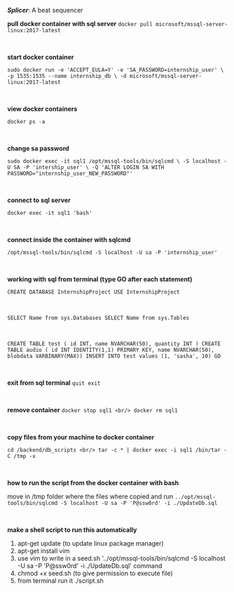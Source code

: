 ***Splicer***: A beat sequencer

**pull docker container with sql server**
`docker pull microsoft/mssql-server-linux:2017-latest`

<br/>

**start docker container**

`sudo docker run -e 'ACCEPT_EULA=Y' -e 'SA_PASSWORD=internship_user' \
   -p 1535:1535 --name internship_db \
   -d microsoft/mssql-server-linux:2017-latest`

<br/>

**view docker containers**

`docker ps -a`

<br/>

**change sa password**

`sudo docker exec -it sql1 /opt/mssql-tools/bin/sqlcmd \
   -S localhost -U SA -P 'intership_user' \
   -Q 'ALTER LOGIN SA WITH PASSWORD="internship_user_NEW_PASSWORD"'`

<br/>

**connect to sql server**

`docker exec -it sql1 'bash'`

<br/>

**connect inside the container with sqlcmd**

`/opt/mssql-tools/bin/sqlcmd -S localhost -U sa -P 'internship_user'`

<br/>

**working with sql from terminal (type GO after each statement)**

`CREATE DATABASE InternshipProject
USE InternshipProject`

<br/>

`SELECT Name from sys.Databases
SELECT Name from sys.Tables`

<br/>

`CREATE TABLE test ( id INT, name NVARCHAR(50), quantity INT )
CREATE TABLE audio ( id INT IDENTITY(1,1) PRIMARY KEY, name NVARCHAR(50), blobdata VARBINARY(MAX))
INSERT INTO test values (1, 'sasha', 10)
GO`

<br/>

**exit from sql terminal**
`quit
exit`

<br/>

**remove container**
`docker stop sql1
<br/>
docker rm sql1`

<br/>

**copy files from your machine to docker container**

`cd /backend/db_scripts <br/>
tar -c * | docker exec -i sql1 /bin/tar -C /tmp -x`

<br/>

**how to run the script from the docker container with bash**

move in /tmp folder where the files where copied and run
`../opt/mssql-tools/bin/sqlcmd -S localhost -U sa -P 'P@ssw0rd' -i ./UpdateDb.sql`

<br/>

**make a shell script to run this automatically** 
1. apt-get update (to update linux package manager)
2. apt-get install vim
3. use vim to write in a seed.sh '../opt/mssql-tools/bin/sqlcmd -S localhost -U sa -P 'P@ssw0rd' -i ./UpdateDb.sql' command
4. chmod +x seed.sh (to give permission to execute file)
5. from terminal run it ./script.sh
